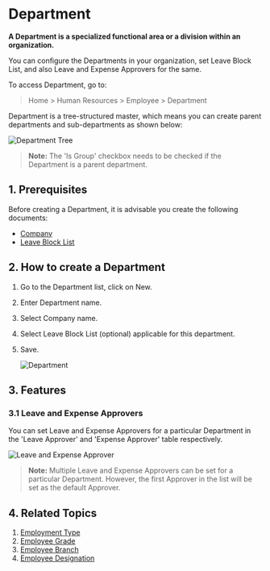 <!-- add-breadcrumbs -->
# Department

**A Department is a specialized functional area or a division within an organization.**

You can configure the Departments in your organization, set Leave Block List, and also Leave and Expense Approvers for the same.

To access Department, go to:

> Home > Human Resources > Employee > Department

Department is a tree-structured master, which means you can create parent departments and sub-departments as shown below:

<img class="screenshot" alt="Department Tree" src="{{docs_base_url}}/v12/assets/img/human-resources/department-tree.png">

> **Note:** The 'Is Group' checkbox needs to be checked if the Department is a parent department.


## 1. Prerequisites

Before creating a Department, it is advisable you create the following documents:

* [Company](/docs/user/manual/en/setting-up/company-setup)
* [Leave Block List](/docs/user/manual/en/human-resources/leave-block-list)

## 2. How to create a Department

1. Go to the Department list, click on New.
1. Enter Department name.
1. Select Company name.
1. Select Leave Block List (optional) applicable for this department.
1. Save.

    <img class="screenshot" alt="Department" src="{{docs_base_url}}/v12/assets/img/human-resources/department.png">


## 3. Features

### 3.1 Leave and Expense Approvers

You can set Leave and Expense Approvers for a particular Department in the 'Leave Approver' and 'Expense Approver' table respectively.

<img class="screenshot" alt="Leave and Expense Approver" src="{{docs_base_url}}/v12/assets/img/human-resources/leave-and-expense.png">


> **Note:** Multiple Leave and Expense Approvers can be set for a particular Department. However, the first  Approver in the list will be set as the default Approver.





## 4. Related Topics

1. [Employment Type](/docs/user/manual/en/human-resources/employment-type)
1. [Employee Grade](/docs/user/manual/en/human-resources/employee-grade)
1. [Employee Branch](/docs/user/manual/en/human-resources/branch)
1. [Employee Designation](/docs/user/manual/en/human-resources/designation)
